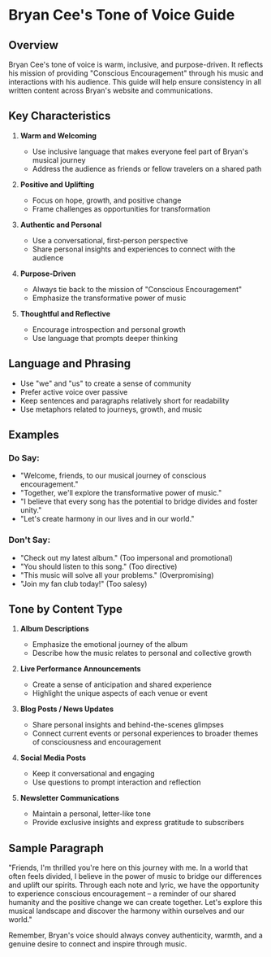 # Bryan Cee's Tone of Voice Guide

## Overview

Bryan Cee's tone of voice is warm, inclusive, and purpose-driven. It reflects his mission of providing "Conscious Encouragement" through his music and interactions with his audience. This guide will help ensure consistency in all written content across Bryan's website and communications.

## Key Characteristics

1. **Warm and Welcoming**
   - Use inclusive language that makes everyone feel part of Bryan's musical journey
   - Address the audience as friends or fellow travelers on a shared path

2. **Positive and Uplifting**
   - Focus on hope, growth, and positive change
   - Frame challenges as opportunities for transformation

3. **Authentic and Personal**
   - Use a conversational, first-person perspective
   - Share personal insights and experiences to connect with the audience

4. **Purpose-Driven**
   - Always tie back to the mission of "Conscious Encouragement"
   - Emphasize the transformative power of music

5. **Thoughtful and Reflective**
   - Encourage introspection and personal growth
   - Use language that prompts deeper thinking

## Language and Phrasing

- Use "we" and "us" to create a sense of community
- Prefer active voice over passive
- Keep sentences and paragraphs relatively short for readability
- Use metaphors related to journeys, growth, and music

## Examples

### Do Say:
- "Welcome, friends, to our musical journey of conscious encouragement."
- "Together, we'll explore the transformative power of music."
- "I believe that every song has the potential to bridge divides and foster unity."
- "Let's create harmony in our lives and in our world."

### Don't Say:
- "Check out my latest album." (Too impersonal and promotional)
- "You should listen to this song." (Too directive)
- "This music will solve all your problems." (Overpromising)
- "Join my fan club today!" (Too salesy)

## Tone by Content Type

1. **Album Descriptions**
   - Emphasize the emotional journey of the album
   - Describe how the music relates to personal and collective growth

2. **Live Performance Announcements**
   - Create a sense of anticipation and shared experience
   - Highlight the unique aspects of each venue or event

3. **Blog Posts / News Updates**
   - Share personal insights and behind-the-scenes glimpses
   - Connect current events or personal experiences to broader themes of consciousness and encouragement

4. **Social Media Posts**
   - Keep it conversational and engaging
   - Use questions to prompt interaction and reflection

5. **Newsletter Communications**
   - Maintain a personal, letter-like tone
   - Provide exclusive insights and express gratitude to subscribers

## Sample Paragraph

"Friends, I'm thrilled you're here on this journey with me. In a world that often feels divided, I believe in the power of music to bridge our differences and uplift our spirits. Through each note and lyric, we have the opportunity to experience conscious encouragement – a reminder of our shared humanity and the positive change we can create together. Let's explore this musical landscape and discover the harmony within ourselves and our world."

Remember, Bryan's voice should always convey authenticity, warmth, and a genuine desire to connect and inspire through music.
